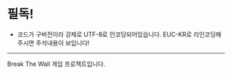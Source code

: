 # 필독!
- 코드가 구버전이라 강제로 UTF-8로 인코딩되어있습니다. EUC-KR로 리인코딩해주시면 주석내용이 보입니다!

---
Break The Wall 게임 프로젝트입니다.
